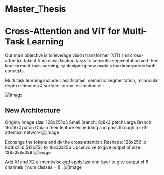 # Master_Thesis

# Cross-Attention and ViT for Multi-Task Learning

Our main objective is to leverage vision transformer (ViT) and cross-attention take it from classification tasks to semantic segmentation and then later to multi-task learning, by designing new models that incorporate both concepts.

Multi task learning include classification, semantic segmentation, monocular depth estimation & surface normal estimation etc.

![image](https://github.com/badal091/Master_Thesis/assets/103456016/3555dda8-0f75-45bf-a1bc-bf4e3b742fc8)


## New Architecture
Original image size: 128x256x3
Small Branch: 8x8x3 patch 
Large Branch: 16x16x3 patch
Obtain their feature embedding and pass through a self-attention network
![image](https://github.com/badal091/Master_Thesis/assets/103456016/2bd8993c-f0d7-4929-924a-116bd66a8dc2)



Exchange the tokens and do the cross-attention.
Reshape:
128x256 to 8x16x256
512x256 to 16x32x256
Upconvolve to give output of size: 128x256x256
![image](https://github.com/badal091/Master_Thesis/assets/103456016/69aa09c6-8d7e-474a-9486-93596ca9b6c6)





Add X1 and X2 elementwise and apply last cnn layer to give output of 8 channels ( num classes = 8).
![image](https://github.com/badal091/Master_Thesis/assets/103456016/a4b18d36-3402-4734-b201-a5b74ad7da36)
